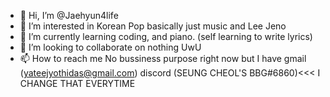 - 👋 Hi, I’m @Jaehyun4life
- 👀 I’m interested in Korean Pop basically just music and Lee Jeno
- 🌱 I’m currently learning coding, and piano. (self learning to write lyrics)
- 💞️ I’m looking to collaborate on nothing UwU
- 📫 How to reach me No bussiness purpose right now but I have gmail (yateejyothidas@gmail.com) discord (SEUNG CHEOL'S BBG#6860)<<< I CHANGE THAT EVERYTIME

<!---
Jaehyun4life/Jaehyun4life is a ✨ special ✨ repository because its `README.md` (this file) appears on your GitHub profile.
You can click the Preview link to take a look at your changes.
--->
